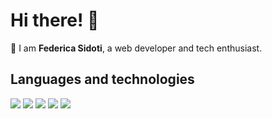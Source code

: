 # **Hi there!** 🖖

👤 I am **Federica Sidoti**, a web developer and tech enthusiast. 

## Languages and technologies
<!-- Javascript -->
<img src="https://img.shields.io/badge/JavaScript-EFD81D?style=for-the-badge&logo=javascript&logoColor=black" />
<!-- Node.js -->
<img src="https://img.shields.io/badge/Node.js-43853D?style=for-the-badge&logo=nodedotjs&logoColor=white" />
<!-- Vite -->
<img src="https://img.shields.io/badge/-Vite-A94DFE?logo=vite&logoColor=white&style=for-the-badge">
<!-- Vue -->
<img src="https://img.shields.io/badge/-Vue-42b883?logo=vuedotjs&logoColor=white&style=for-the-badge">
<!-- Laravel -->
<img src="https://img.shields.io/badge/-Laravel-ff0000?logo=laravel&logoColor=white&style=for-the-badge">


